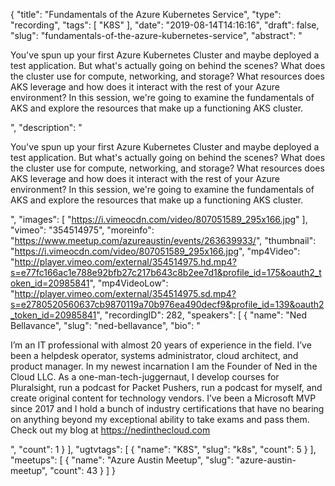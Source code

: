 {
  "title": "Fundamentals of the Azure Kubernetes Service",
  "type": "recording",
  "tags": [
    "K8S"
  ],
  "date": "2019-08-14T14:16:16",
  "draft": false,
  "slug": "fundamentals-of-the-azure-kubernetes-service",
  "abstract": "<p>You've spun up your first Azure Kubernetes Cluster and maybe deployed a test application. But what's actually going on behind the scenes? What does the cluster use for compute, networking, and storage? What resources does AKS leverage and how does it interact with the rest of your Azure environment? In this session, we're going to examine the fundamentals of AKS and explore the resources that make up a functioning AKS cluster.</p>",
  "description": "<p>You've spun up your first Azure Kubernetes Cluster and maybe deployed a test application. But what's actually going on behind the scenes? What does the cluster use for compute, networking, and storage? What resources does AKS leverage and how does it interact with the rest of your Azure environment? In this session, we're going to examine the fundamentals of AKS and explore the resources that make up a functioning AKS cluster.</p>",
  "images": [
    "https://i.vimeocdn.com/video/807051589_295x166.jpg"
  ],
  "vimeo": "354514975",
  "moreinfo": "https://www.meetup.com/azureaustin/events/263639933/",
  "thumbnail": "https://i.vimeocdn.com/video/807051589_295x166.jpg",
  "mp4Video": "http://player.vimeo.com/external/354514975.hd.mp4?s=e77fc166ac1e788e92bfb27c217b643c8b2ee7d1&profile_id=175&oauth2_token_id=20985841",
  "mp4VideoLow": "http://player.vimeo.com/external/354514975.sd.mp4?s=e2780520560637cb9870119a70b976ea490decf9&profile_id=139&oauth2_token_id=20985841",
  "recordingID": 282,
  "speakers": [
    {
      "name": "Ned Bellavance",
      "slug": "ned-bellavance",
      "bio": "<p>I’m an IT professional with almost 20 years of experience in the field. I’ve been a helpdesk operator, systems administrator, cloud architect, and product manager. In my newest incarnation I am the Founder of Ned in the Cloud LLC. As a one-man-tech-juggernaut, I develop courses for Pluralsight, run a podcast for Packet Pushers, run a podcast for myself, and create original content for technology vendors. I’ve been a Microsoft MVP since 2017 and I hold a bunch of industry certifications that have no bearing on anything beyond my exceptional ability to take exams and pass them. Check out my blog at https://nedinthecloud.com </p>",
      "count": 1
    }
  ],
  "ugtvtags": [
    {
      "name": "K8S",
      "slug": "k8s",
      "count": 5
    }
  ],
  "meetups": [
    {
      "name": "Azure Austin Meetup",
      "slug": "azure-austin-meetup",
      "count": 43
    }
  ]
}